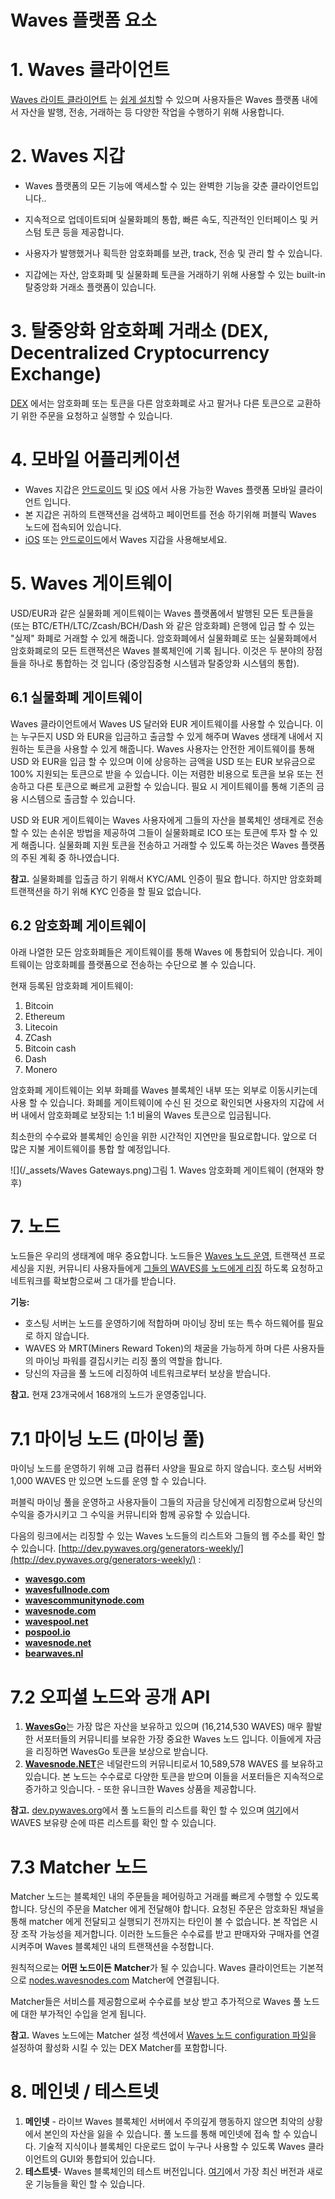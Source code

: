 # Waves 플랫폼 요소

# 1. Waves 클라이언트

[Waves 라이트 클라이언트](https://beta.wavesplatform.com) 는 [쉽게 설치](/waves-client/install-waves-client.md)할 수 있으며 사용자들은 Waves 플랫폼 내에서 자산을 발행, 전송, 거래하는 등 다양한 작업을 수행하기 위해 사용합니다.

# 2. Waves 지갑

* Waves 플랫폼의 모든 기능에 액세스할 수 있는 완벽한 기능을 갖춘 클라이언트입니다..

* 지속적으로 업데이트되며 실물화폐의 통합, 빠른 속도, 직관적인 인터페이스 및 커스텀 토큰 등을 제공합니다.

* 사용자가 발행했거나 획득한 암호화폐를 보관, track, 전송 및 관리 할 수 있습니다.

* 지갑에는 자산, 암호화폐 및 실물화폐 토큰을 거래하기 위해 사용할 수 있는 built-in 탈중앙화 거래소 플랫폼이 있습니다.

# 3. 탈중앙화 암호화폐 거래소  \(DEX, Decentralized Cryptocurrency Exchange\)

[DEX](/platform-features/decentralized-cryptocurrency-exchange-dex.md) 에서는 암호화폐 또는 토큰을 다른 암호화폐로 사고 팔거나 다른 토큰으로 교환하기 위한 주문을 요청하고 실행할 수 있습니다.

# 4. 모바일 어플리케이션

* Waves 지갑은 [안드로이드](https://play.google.com/store/apps/details?id=com.wavesplatform.wallet) 및 [iOS](https://itunes.apple.com/us/app/waves-wallet/id1233158971?mt=8) 에서 사용 가능한 Waves 플랫폼 모바일 클라이언트 입니다.
* 본 지갑은 귀하의 트랜잭션을 검색하고 페이먼트를 전송 하기위해 퍼블릭 Waves 노드에 접속되어 있습니다.
* [iOS](/mobile-apps/iOS.md) 또는 [안드로이드](//mobile-apps/android.md)에서 Waves 지갑을 사용해보세요.

# 5. Waves 게이트웨이

USD/EUR과 같은 실물화폐 게이트웨이는 Waves 플랫폼에서 발행된 모든 토큰들을 \(또는 BTC/ETH/LTC/Zcash/BCH/Dash 와 같은 암호화폐\) 은행에 입금 할 수 있는 "실제" 화폐로 거래할 수 있게 해줍니다. 암호화폐에서 실물화폐로 또는 실물화폐에서 암호화폐로의 모든 트랜잭션은 Waves 블록체인에 기록 됩니다. 이것은 두 분야의 장점들을 하나로 통합하는 것 입니다 \(중앙집중형 시스템과 탈중앙화 시스템의 통합\).

## 6.1 실물화폐 게이트웨이

Waves 클라이언트에서 Waves US 달러와 EUR 게이트웨이를 사용할 수 있습니다. 이는 누구든지 USD 와 EUR을 입금하고 출금할 수 있게 해주며 Waves 생태계 내에서 지원하는 토큰을 사용할 수 있게 해줍니다. Waves 사용자는 안전한 게이트웨이를 통해 USD 와 EUR을 입금 할 수 있으며 이에 상응하는 금액을 USD 또는 EUR 보유금으로 100% 지원되는 토큰으로 받을 수 있습니다. 이는 저렴한 비용으로 토큰을 보유 또는 전송하고 다른 토큰으로 빠르게 교환할 수 있습니다. 필요 시 게이트웨이를 통해 기존의 금융 시스템으로 출금할 수 있습니다.

USD 와 EUR 게이트웨이는 Waves 사용자에게 그들의 자산을 블록체인 생태계로 전송할 수 있는 손쉬운 방법을 제공하여 그들이 실물화폐로 ICO 또는 토큰에 투자 할 수 있게 해줍니다. 실물화폐 지원 토큰을 전송하고 거래할 수 있도록 하는것은 Waves 플랫폼의 주된 계획 중 하나였습니다.

**참고.** 실물화폐를 입출금 하기 위해서 KYC/AML 인증이 필요 합니다. 하지만 암호화폐 트랜잭션을 하기 위해 KYC 인증을 할 필요 없습니다.

## 6.2 암호화폐 게이트웨이

아래 나열한 모든 암호화폐들은 게이트웨이를 통해 Waves 에 통합되어 있습니다. 게이트웨이는 암호화폐를 플랫폼으로 전송하는 수단으로 볼 수 있습니다.

현재 등록된 암호화폐 게이트웨이:

1. Bitcoin
2. Ethereum
3. Litecoin
4. ZCash
5. Bitcoin cash
6. Dash
7. Monero

암호화폐 게이트웨이는 외부 화폐를 Waves 블록체인 내부 또는 외부로 이동시키는데 사용 할 수 있습니다. 화폐를 게이트웨이에 수신 된 것으로 확인되면 사용자의 지갑에 서버 내에서 암호화폐로 보장되는 1:1 비율의 Waves 토큰으로 입금됩니다.

최소한의 수수료와 블록체인 승인을 위한 시간적인 지연만을 필요로합니다. 앞으로 더 많은 지불 게이트웨이를 통합 할 예정입니다.

![](/_assets/Waves Gateways.png)그림 1. Waves 암호화폐 게이트웨이 \(현재와 향후\)

# 7. 노드

노드들은 우리의 생태계에 매우 중요합니다. 노드들은 [Waves 노드 운영](/waves-node/how-to-install-a-node/how-to-install-a-node.md), 트랜잭션 프로세싱을 지원, 커뮤니티 사용자들에게 [그들의 WAVES를 노드에게 리징](/waves-client/account-management/waves-leasing.md) 하도록 요청하고 네트워크를 확보함으로써 그 대가를 받습니다.

**기능:**

* 호스팅 서버는 노드를 운영하기에 적합하며 마이닝 장비 또는 특수 하드웨어를 필요로 하지 않습니다.
* WAVES 와 MRT\(Miners Reward Token\)의 채굴을 가능하게 하며 다른 사용자들의 마이닝 파워를 결집시키는 리징 풀의 역할을 합니다.
* 당신의 자금을 풀 노드에 리징하여 네트워크로부터 보상을 받습니다.

**참고.** 현재 23개국에서 168개의 노드가 운영중입니다.

# 7.1 마이닝 노드 \(마이닝 풀\)

마이닝 노드를 운영하기 위해 고급 컴퓨터 사양을 필요로 하지 않습니다. 호스팅 서버와 1,000 WAVES 만 있으면 노드를 운영 할 수 있습니다.

퍼블릭 마이닝 풀을 운영하고 사용자들이 그들의 자금을 당신에게 리징함으로써 당신의 수익을 증가시키고 그 수익을 커뮤니티와 함께 공유할 수 있습니다.

다음의 링크에서는 리징할 수 있는 Waves 노드들의 리스트와 그들의 웹 주소를 확인 할 수 있습니다. [http://dev.pywaves.org/generators-weekly/](http://dev.pywaves.org/generators-weekly/) :

* [**wavesgo.com**](http://wavesgo.com/)
* [**wavesfullnode.com**](http://wavesfullnode.com/)
* [**wavescommunitynode.com**](http://wavescommunitynode.com/)
* [**wavesnode.com**](http://wavesnode.com/)
* [**wavespool.net**](http://wavespool.net/)
* [**pospool.io**](http://pospool.io/)
* [**wavesnode.net**](http://wavesnode.net/)
* [**bearwaves.nl**](http://bearwaves.nl/)

# 7.2 오피셜 노드와 공개 API

1. [**WavesGo**](http://www.wavesgo.com)는 가장 많은 자산을 보유하고 있으며 \(16,214,530 WAVES\) 매우 활발한 서포터들의 커뮤니티를 보유한 가장 중요한 Waves 노드 입니다. 이들에게 자금을 리징하면 WavesGo 토큰을 보상으로 받습니다.
2. [**Wavesnode.NET**](https://wavesnode.net)은 네덜란드의 커뮤니티로서 10,589,578 WAVES 를 보유하고 있습니다. 본 노드는 수수료로 다양한 토큰을 받으며 이들을 서포터들은 지속적으로 증가하고 잇습니다. - 또한 유니크한 Waves 상품을 제공합니다.

**참고.** [dev.pywaves.org](http://dev.pywaves.org/generators/)에서 풀 노드들의 리스트를 확인 할 수 있으며 [여기](https://wavesplatform.com/leasing#nodes)에서 WAVES 보유량 순에 따른 리스트를 확인 할 수 있습니다.

# 7.3 Matcher 노드

Matcher 노드는 블록체인 내의 주문들을 페어링하고 거래를 빠르게 수행할 수 있도록 합니다. 당신의 주문을 Matcher 에게 전달해야 합니다. 요청된 주문은 암호화된 채널을 통해 matcher 에게 전달되고 실행되기 전까지는 타인이 볼 수 없습니다. 본 작업은 시장 조작 가능성을 제거합니다. 이러한 노드들은 수수료를 받고 판매자와 구매자를 연결시켜주며 Waves 블록체인 내의 트랜잭션을 수정합니다.

원칙적으로는 **어떤 노드이든** **Matcher**가 될 수 있습니다. Waves 클라이언트는 기본적으로 [nodes.wavesnodes.com](https://nodes.wavesnodes.com/) Matcher에 연결됩니다.

Matcher들은 서비스를 제공함으로써 수수료를 보상 받고 추가적으로 Waves 풀 노드에 대한 부가적인 수입을 얻게 됩니다.

**참고.** Waves 노드에는 Matcher 설정 섹션에서 [Waves 노드 configuration 파일](/waves-node/how-to-configure-a-node.md)을 설정하여 활성화 시킬 수 있는 DEX Matcher를 포함합니다.

# 8. 메인넷 / 테스트넷

1. **메인넷** - 라이브 Waves 블록체인 서버에서 주의깊게 행동하지 않으면 최악의 상황에서 본인의 자산을 잃을 수 있습니다. 풀 노드를 통해 메인넷에 접속 할 수 있습니다. 기술적 지식이나 블록체인 다운로드 없이 누구나 사용할 수 있도록 Waves 클라이언트의 GUI와 통합되어 있습니다.
2. **테스트넷**- Waves 블록체인의 테스트 버전입니다.  [여기](https://github.com/wavesplatform/Waves/releases)에서 가장 최신 버전과 새로운 기능들을 확인 할 수 있습니다.
